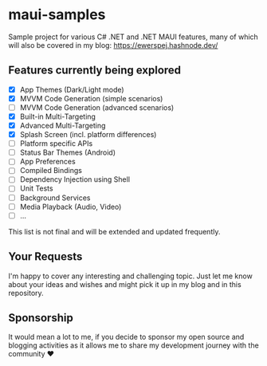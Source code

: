 # maui-samples
Sample project for various C# .NET and .NET MAUI features, many of which will also be covered in my blog: https://ewerspej.hashnode.dev/

## Features currently being explored ##

- [x] App Themes (Dark/Light mode)
- [x] MVVM Code Generation (simple scenarios)
- [ ] MVVM Code Generation (advanced scenarios)
- [x] Built-in Multi-Targeting
- [x] Advanced Multi-Targeting
- [x] Splash Screen (incl. platform differences)
- [ ] Platform specific APIs
- [ ] Status Bar Themes (Android)
- [ ] App Preferences
- [ ] Compiled Bindings
- [ ] Dependency Injection using Shell
- [ ] Unit Tests
- [ ] Background Services
- [ ] Media Playback (Audio, Video)
- [ ] ...

This list is not final and will be extended and updated frequently.

## Your Requests ##

I'm happy to cover any interesting and challenging topic. Just let me know about your ideas and wishes and might pick it up in my blog and in this repository.

## Sponsorship ##

It would mean a lot to me, if you decide to sponsor my open source and blogging activities as it allows me to share my development journey with the community ❤️
